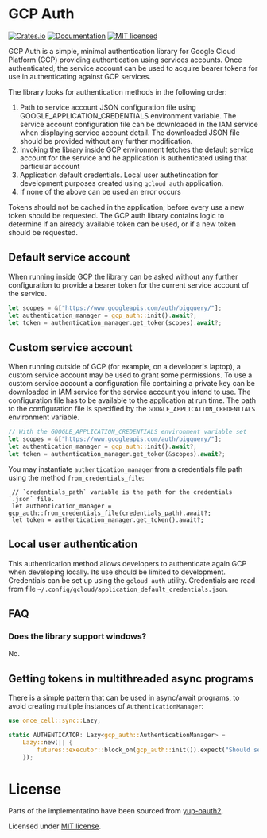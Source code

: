 # GCP Auth
[![Crates.io][crates-badge]][crates-url]
[![Documentation][docs-badge]][docs-url]
[![MIT licensed][mit-badge]][mit-url]

[crates-badge]: https://img.shields.io/crates/v/gcp_auth.svg
[crates-url]: https://crates.io/crates/gcp_auth
[docs-badge]: https://docs.rs/gcp_auth/badge.svg
[docs-url]: https://docs.rs/gcp_auth
[mit-badge]: https://img.shields.io/badge/license-MIT-blue.svg
[mit-url]: LICENSE

GCP Auth is a simple, minimal authentication library for Google Cloud Platform (GCP)
providing authentication using services accounts. Once authenticated, the service
account can be used to acquire bearer tokens for use in authenticating against GCP
services.

The library looks for authentication methods in the following order:

1. Path to service account JSON configuration file using GOOGLE_APPLICATION_CREDENTIALS
environment variable. The service account configuration file can be downloaded in the
IAM service when displaying service account detail. The downloaded JSON file should 
be provided without any further modification.
2. Invoking the library inside GCP environment fetches the default service account
for the service and he application is authenticated using that particular account
3. Application default credentials. Local user authetincation for development purposes
created using `gcloud auth` application.
4. If none of the above can be used an error occurs

Tokens should not be cached in the application; before every use a new token should
be requested. The GCP auth library contains logic to determine if an already
available token can be used, or if a new token should be requested.

## Default service account

When running inside GCP the library can be asked without any further configuration to
provide a bearer token for the current service account of the service.

```rust
let scopes = &["https://www.googleapis.com/auth/bigquery/"];
let authentication_manager = gcp_auth::init().await?;
let token = authentication_manager.get_token(scopes).await?;
```

## Custom service account

When running outside of GCP (for example, on a developer's laptop), a custom service
account may be used to grant some permissions. To use a custom service account a
configuration file containing a private key can be downloaded in IAM service for the
service account you intend to use. The configuration file has to be available to the
application at run time. The path to the configuration file is specified by the
`GOOGLE_APPLICATION_CREDENTIALS` environment variable.

```rust
// With the GOOGLE_APPLICATION_CREDENTIALS environment variable set
let scopes = &["https://www.googleapis.com/auth/bigquery/"];
let authentication_manager = gcp_auth::init().await?;
let token = authentication_manager.get_token(&scopes).await?;
```

You may instantiate `authentication_manager` from a credentials file path using the method `from_credentials_file`:

```async
 // `credentials_path` variable is the path for the credentials `.json` file.
 let authentication_manager = gcp_auth::from_credentials_file(credentials_path).await?;
 let token = authentication_manager.get_token().await?;
```

## Local user authentication

This authentication method allows developers to authenticate again GCP when
developing locally. Its use should be limited to development. Credentials can be
set up using the `gcloud auth` utility. Credentials are read from file `~/.config/gcloud/application_default_credentials.json`.

## FAQ

### Does the library support windows?

No.

## Getting tokens in multithreaded async programs

There is a simple pattern that can be used in async/await programs,
to avoid creating multiple instances of `AuthenticationManager`:

```rust
use once_cell::sync::Lazy;

static AUTHENTICATOR: Lazy<gcp_auth::AuthenticationManager> =
    Lazy::new(|| {
        futures::executor::block_on(gcp_auth::init()).expect("Should set-up auth")
    });
```

# License

Parts of the implementatino have been sourced from [yup-oauth2](https://github.com/dermesser/yup-oauth2).

Licensed under [MIT license](http://opensource.org/licenses/MIT).
